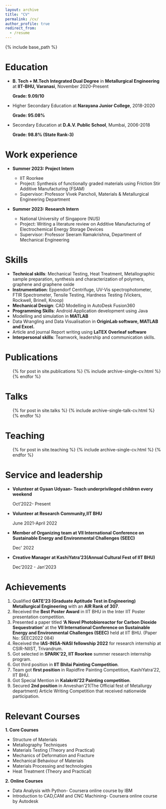 ```yaml
---
layout: archive
title: "CV"
permalink: /cv/
author_profile: true
redirect_from:
  - /resume
---
```


{% include base_path %}

Education
======
* **B. Tech + M.Tech Integrated Dual Degree** in **Metallurgical Engineering** at **IIT-BHU, Varanasi**, November 2020-Present

  **Grade: 9.09/10**
* Higher Secondary Education at **Narayana Junior College**, 2018-2020

  **Grade: 95.08%**
* Secondary Education at **D.A.V. Public School**, Mumbai, 2006-2018

  **Grade: 98.8% (State Rank-3)**

Work experience
======
* **Summer 2023: Project Intern** 
  * IIT Roorkee
  * Project: Synthesis of functionally graded materials using Friction Stir Additive Manufacturing (FSAM)
  * Supervisor: Professor Vivek Pancholi, Materials & Metallurgical Engineering Department

* **Summer 2023: Research Intern**
  * National University of Singapore (NUS)
  * Project: Writing a literature review on Additive Manufacturing of Electrochemical Energy Storage Devices
  * Supervisor: Professor Seeram Ramakrishna, Department of Mechanical Engineering
  
Skills
======
* **Technical skills**: Mechanical Testing, Heat Treatment, Metallographic sample preparation, synthesis and characterization of polymers, graphene and graphene oxide
* **Instrumentation**: Eppendorf Centrifuge, UV-Vis spectrophotometer, FTIR Spectrometer, Tensile Testing, Hardness Testing (Vickers, Rockwell, Brinell, Knoop)
* **Mechanical Design**: CAD Modelling in AutoDesk Fusion360
* **Programming Skills**: Android Application development using Java
* Modelling and simulation in **MATLAB**
*  Data Wrangling and Data Visualisation in **OriginLab software, MATLAB and Excel.**
* Article and journal Report writing using **LaTEX Overleaf software**
* **Interpersonal skills**: Teamwork, leadership and communication skills.

Publications
======
  <ul>{% for post in site.publications %}
    {% include archive-single-cv.html %}
  {% endfor %}</ul>
  
Talks
======
  <ul>{% for post in site.talks %}
    {% include archive-single-talk-cv.html %}
  {% endfor %}</ul>
  
Teaching
======
  <ul>{% for post in site.teaching %}
    {% include archive-single-cv.html %}
  {% endfor %}</ul>
  
Service and leadership
======
* **Volunteer at Gyaan Udyaan- Teach underprivileged children every weekend**

   Oct’2022- Present
* **Volunteer at Research Community,IIT BHU**

  June 2021-April 2022
* **Member of Organizing team at VII International Conference on Sustainable Energy and Environmental Challenges (SEEC)**

  Dec' 2022
* **Creative Manager at KashiYatra’23(Annual Cultural Fest of IIT BHU)**

   Dec’2022 - Jan’2023

Achievements
========
1. Qualified **GATE’23 (Graduate Aptitude Test in Engineering) Metallurgical Engineering** with an **AIR Rank of 307**.
2. Received the **Best Poster Award** in IIT BHU in the Inter IIT Poster presentation competition.
3. Presented a paper titled **‘A Novel Photobioreactor for Carbon Dioxide Sequestration’** at the **VII International Conference on Sustainable Energy and Environmental Challenges (SEEC)** held at IIT BHU. (Paper No: SEEC2022 084)
4. Received the **IAS-INSA-NASI fellowship 2022** for research internship at CSIR-NIIST, Trivandrum.
5. Got selected in **SPARK’22, IIT Roorkee** summer research internship program.
6. Got third position in **IIT Bhilai Painting Competition**.
7. Team got **first position** in Rapidfire Painting Competition, KashiYatra’22, IIT BHU.
8. Got Special Mention in **Kalakriti’22 Painting competition**.
9. Secured **2nd position** in Anveshan’21(The Official fest of Metallurgy department) Article Writing Competition that received nationwide participation.

Relevant Courses
=======
**1. Core Courses**
* Structure of Materials
* Metallography Techniques
* Materials Testing (Theory and Practical)
* Mechanics of Deformation and Fracture
* Mechanical Behaviour of Materials
* Materials Processing and technologies
* Heat Treatment (Theory and Practical)

**2. Online Courses**
* Data Analysis with Python- Coursera online course by IBM
* Introduction to CAD,CAM and CNC Machining- Coursera online course by Autodesk

